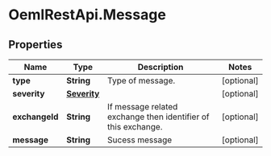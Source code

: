 # OemlRestApi.Message

## Properties

Name | Type | Description | Notes
------------ | ------------- | ------------- | -------------
**type** | **String** | Type of message. | [optional] 
**severity** | [**Severity**](Severity.md) |  | [optional] 
**exchangeId** | **String** | If message related exchange then identifier of this exchange. | [optional] 
**message** | **String** | Sucess message | [optional] 


